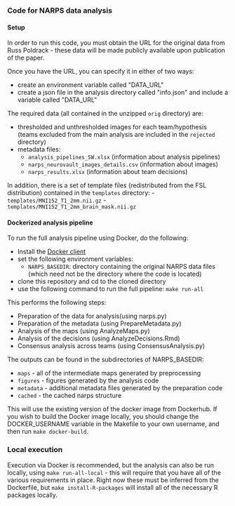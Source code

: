 ### Code for NARPS data analysis

#### Setup

In order to run this code, you must obtain the URL for the original data from Russ Poldrack - these data will be made publicly available upon publication of the paper.

Once you have the URL, you can specify it in either of two ways:

- create an environment variable called "DATA_URL"
- create a json file in the analysis directory called "info.json" and include a variable called "DATA_URL"

The required data (all contained in the unzipped ```orig``` directory) are:
- thresholded and unthresholded images for each team/hypothesis (teams excluded from the main analysis are included in the ```rejected``` directory)
- metadata files:
    - ```analysis_pipelines_SW.xlsx``` (information about analysis pipelines)
    - ```narps_neurovault_images_details.csv``` (information about images)
    - ```narps_results.xlsx``` (information about team decisions)

In addition, there is a set of template files (redistributed from the FSL distribution) contained in the ```templates``` directory:
    - ```templates/MNI152_T1_2mm.nii.gz```
    - ```templates/MNI152_T1_2mm_brain_mask.nii.gz```


#### Dockerized analysis pipeline

To run the full analysis pipeline using Docker, do the following:

- Install the [Docker client](https://docs.docker.com/install/)
- set the following environment variables:
    - ```NARPS_BASEDIR```: directory containing the original NARPS data files (which need not be the directory where the code is located)
- clone this repository and cd to the cloned directory
- use the following command to run the full pipeline: ```make run-all```

This performs the following steps:

- Preparation of the data for analysis(using narps.py)
- Preparation of the metadata (using PrepareMetadata.py)
- Analysis of the maps (using AnalyzeMaps.py)
- Analysis of the decisions (using AnalyzeDecisions.Rmd)
- Consensus analysis across teams (using ConsensusAnalysis.py)

The outputs can be found in the subdirectories of NARPS_BASEDIR:
- ```maps``` - all of the intermediate maps generated by preprocessing
- ```figures``` - figures generated by the analysis code
- ```metadata``` - additional metadata files generated by the preparation code
- ```cached``` - the cached narps structure 

This will use the existing version of the docker image from Dockerhub.  If you wish to build the Docker image locally, you should change the DOCKER_USERNAME variable in the Makefile to your own username, and then run ```make docker-build```.

### Local execution

Execution via Docker is recommended, but the analysis can also be run locally, using ```make run-all-local``` - this will require that you have all of the various requirements in place.  Right now these must be inferred from the Dockerfile, but ```make install-R-packages``` will install all of the necessary R packages locally.


